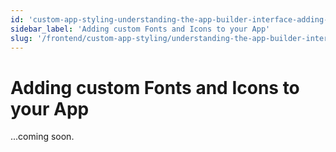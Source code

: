 ```yaml
---
id: 'custom-app-styling-understanding-the-app-builder-interface-adding-custom-fonts-and-icons-to-your-app'
sidebar_label: 'Adding custom Fonts and Icons to your App'
slug: '/frontend/custom-app-styling/understanding-the-app-builder-interface/adding-custom-fonts-and-icons-to-your-app'
---
```


# Adding custom Fonts and Icons to your App

...coming soon.

